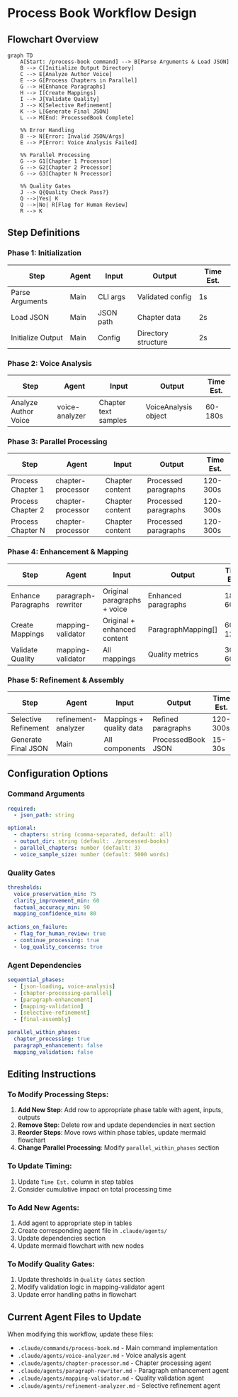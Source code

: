 # Process Book Workflow Design

## Flowchart Overview

```mermaid
graph TD
    A[Start: /process-book command] --> B[Parse Arguments & Load JSON]
    B --> C[Initialize Output Directory]
    C --> E[Analyze Author Voice]
    E --> G[Process Chapters in Parallel]
    G --> H[Enhance Paragraphs]
    H --> I[Create Mappings]
    I --> J[Validate Quality]
    J --> K[Selective Refinement]
    K --> L[Generate Final JSON]
    L --> M[End: ProcessedBook Complete]
    
    %% Error Handling
    B --> N[Error: Invalid JSON/Args]
    E --> P[Error: Voice Analysis Failed]
    
    %% Parallel Processing
    G --> G1[Chapter 1 Processor]
    G --> G2[Chapter 2 Processor]
    G --> G3[Chapter N Processor]
    
    %% Quality Gates
    J --> Q{Quality Check Pass?}
    Q -->|Yes| K
    Q -->|No| R[Flag for Human Review]
    R --> K
```

## Step Definitions

### Phase 1: Initialization
| Step | Agent | Input | Output | Time Est. |
|------|-------|-------|--------|-----------|
| Parse Arguments | Main | CLI args | Validated config | 1s |
| Load JSON | Main | JSON path | Chapter data | 2s |
| Initialize Output | Main | Config | Directory structure | 2s |

### Phase 2: Voice Analysis
| Step | Agent | Input | Output | Time Est. |
|------|-------|-------|--------|-----------|
| Analyze Author Voice | voice-analyzer | Chapter text samples | VoiceAnalysis object | 60-180s |

### Phase 3: Parallel Processing
| Step | Agent | Input | Output | Time Est. |
|------|-------|-------|--------|-----------|
| Process Chapter 1 | chapter-processor | Chapter content | Processed paragraphs | 120-300s |
| Process Chapter 2 | chapter-processor | Chapter content | Processed paragraphs | 120-300s |
| Process Chapter N | chapter-processor | Chapter content | Processed paragraphs | 120-300s |

### Phase 4: Enhancement & Mapping
| Step | Agent | Input | Output | Time Est. |
|------|-------|-------|--------|-----------|
| Enhance Paragraphs | paragraph-rewriter | Original paragraphs + voice | Enhanced paragraphs | 180-600s |
| Create Mappings | mapping-validator | Original + enhanced content | ParagraphMapping[] | 60-120s |
| Validate Quality | mapping-validator | All mappings | Quality metrics | 30-60s |

### Phase 5: Refinement & Assembly
| Step | Agent | Input | Output | Time Est. |
|------|-------|-------|--------|-----------|
| Selective Refinement | refinement-analyzer | Mappings + quality data | Refined paragraphs | 120-300s |
| Generate Final JSON | Main | All components | ProcessedBook JSON | 15-30s |

## Configuration Options

### Command Arguments
```yaml
required:
  - json_path: string

optional:
  - chapters: string (comma-separated, default: all)
  - output_dir: string (default: ./processed-books)
  - parallel_chapters: number (default: 3)
  - voice_sample_size: number (default: 5000 words)
```

### Quality Gates
```yaml
thresholds:
  voice_preservation_min: 75
  clarity_improvement_min: 60
  factual_accuracy_min: 90
  mapping_confidence_min: 80
  
actions_on_failure:
  - flag_for_human_review: true
  - continue_processing: true
  - log_quality_concerns: true
```

### Agent Dependencies
```yaml
sequential_phases:
  - [json-loading, voice-analysis]
  - [chapter-processing-parallel]
  - [paragraph-enhancement]
  - [mapping-validation]
  - [selective-refinement]
  - [final-assembly]

parallel_within_phases:
  chapter_processing: true
  paragraph_enhancement: false
  mapping_validation: false
```

## Editing Instructions

### To Modify Processing Steps:
1. **Add New Step**: Add row to appropriate phase table with agent, inputs, outputs
2. **Remove Step**: Delete row and update dependencies in next section
3. **Reorder Steps**: Move rows within phase tables, update mermaid flowchart
4. **Change Parallel Processing**: Modify `parallel_within_phases` section

### To Update Timing:
1. Update `Time Est.` column in step tables
2. Consider cumulative impact on total processing time

### To Add New Agents:
1. Add agent to appropriate step in tables
2. Create corresponding agent file in `.claude/agents/`
3. Update dependencies section
4. Update mermaid flowchart with new nodes

### To Modify Quality Gates:
1. Update thresholds in `Quality Gates` section
2. Modify validation logic in mapping-validator agent
3. Update error handling paths in flowchart

## Current Agent Files to Update
When modifying this workflow, update these files:
- `.claude/commands/process-book.md` - Main command implementation
- `.claude/agents/voice-analyzer.md` - Voice analysis agent
- `.claude/agents/chapter-processor.md` - Chapter processing agent  
- `.claude/agents/paragraph-rewriter.md` - Paragraph enhancement agent
- `.claude/agents/mapping-validator.md` - Quality validation agent
- `.claude/agents/refinement-analyzer.md` - Selective refinement agent